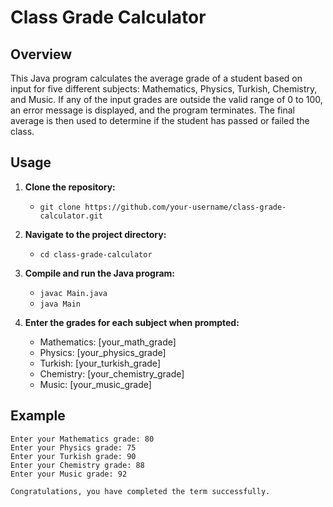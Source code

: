 # Class Grade Calculator

## Overview
This Java program calculates the average grade of a student based on input for five different subjects: Mathematics, Physics, Turkish, Chemistry, and Music. If any of the input grades are outside the valid range of 0 to 100, an error message is displayed, and the program terminates. The final average is then used to determine if the student has passed or failed the class.

## Usage
1. **Clone the repository:**
   - `git clone https://github.com/your-username/class-grade-calculator.git`

2. **Navigate to the project directory:**
   - `cd class-grade-calculator`

3. **Compile and run the Java program:**
   - `javac Main.java`
   - `java Main`

4. **Enter the grades for each subject when prompted:**
   - Mathematics: [your_math_grade]
   - Physics: [your_physics_grade]
   - Turkish: [your_turkish_grade]
   - Chemistry: [your_chemistry_grade]
   - Music: [your_music_grade]

## Example
```plaintext
Enter your Mathematics grade: 80
Enter your Physics grade: 75
Enter your Turkish grade: 90
Enter your Chemistry grade: 88
Enter your Music grade: 92

Congratulations, you have completed the term successfully.
